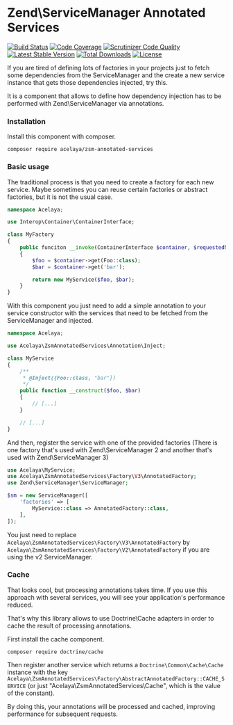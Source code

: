 # Zend\ServiceManager Annotated Services

[![Build Status](https://travis-ci.org/acelaya/zsm-annotated-services.svg?branch=master)](https://travis-ci.org/acelaya/zsm-annotated-services)
[![Code Coverage](https://scrutinizer-ci.com/g/acelaya/zsm-annotated-services/badges/coverage.png?b=master)](https://scrutinizer-ci.com/g/acelaya/zsm-annotated-services/?branch=master)
[![Scrutinizer Code Quality](https://scrutinizer-ci.com/g/acelaya/zsm-annotated-services/badges/quality-score.png?b=master)](https://scrutinizer-ci.com/g/acelaya/zsm-annotated-services/?branch=master)
[![Latest Stable Version](https://poser.pugx.org/acelaya/zsm-annotated-services/v/stable.png)](https://packagist.org/packages/acelaya/zsm-annotated-services)
[![Total Downloads](https://poser.pugx.org/acelaya/zsm-annotated-services/downloads.png)](https://packagist.org/packages/acelaya/zsm-annotated-services)
[![License](https://poser.pugx.org/acelaya/zsm-annotated-services/license.png)](https://packagist.org/packages/acelaya/zsm-annotated-services)

If you are tired of defining lots of factories in your projects just to fetch some dependencies from the ServiceManager and the create a new service instance that gets those dependencies injected, try this.

It is a component that allows to define how dependency injection has to be performed with Zend\ServiceManager via annotations.

### Installation

Install this component with composer.

    composer require acelaya/zsm-annotated-services

### Basic usage

The traditional process is that you need to create a factory for each new service. Maybe sometimes you can reuse certain factories or abstract factories, but it is not the usual case.

```php
namespace Acelaya;

use Interop\Container\ContainerInterface;

class MyFactory
{
    public funciton __invoke(ContainerInterface $container, $requestedName)
    {
        $foo = $container->get(Foo::class);
        $bar = $container->get('bar');

        return new MyService($foo, $bar);
    }
}
```

With this component you just need to add a simple annotation to your service constructor with the services that need to be fetched from the ServiceManager and injected.

```php
namespace Acelaya;

use Acelaya\ZsmAnnotatedServices\Annotation\Inject;

class MyService
{
    /**
     * @Inject({Foo::class, "bar"})
     */
    public function __construct($foo, $bar)
    {
        // [...]
    }

    // [...]
}
```

And then, register the service with one of the provided factories (There is one factory that's used with Zend\ServiceManager 2 and another that's used with Zend\ServiceManager 3)

```php
use Acelaya\MyService;
use Acelaya\ZsmAnnotatedServices\Factory\V3\AnnotatedFactory;
use Zend\ServiceManager\ServiceManager;

$sm = new ServiceManager([
    'factories' => [
        MyService::class => AnnotatedFactory::class,
    ],
]);
```

You just need to replace `Acelaya\ZsmAnnotatedServices\Factory\V3\AnnotatedFactory` by `Acelaya\ZsmAnnotatedServices\Factory\V2\AnnotatedFactory` if you are using the v2 ServiceManager.

### Cache

That looks cool, but processing annotations takes time. If you use this approach with several services, you will see your application's performance reduced.

That's why this library allows to use Doctrine\Cache adapters in order to cache the result of processing annotations.

First install the cache component.

    composer require doctrine/cache

Then register another service which returns a `Doctrine\Common\Cache\Cache` instance with the key `Acelaya\ZsmAnnotatedServices\Factory\AbstractAnnotatedFactory::CACHE_SERVICE` (or just "Acelaya\ZsmAnnotatedServices\Cache", which is the value of the constant).

By doing this, your annotations will be processed and cached, improving performance for subsequent requests.
